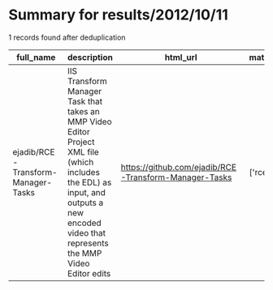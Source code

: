 
# Summary for results/2012/10/11
    
1 records found after deduplication

| full_name | description | html_url | matched_list | matched_count | pushed_at | size | stargazers_count | language | forks_count |
|------------------------------------|------------------------------------------------------------------------------------------------------------------------------------------------------------------------------------------|-------------------------------------------------------|----------------|-----------------|---------------------------|--------|--------------------|------------|---------------|
| ejadib/RCE-Transform-Manager-Tasks | IIS Transform Manager Task that takes an MMP Video Editor Project XML file (which includes the EDL) as input, and outputs a new encoded video that represents the MMP Video Editor edits | https://github.com/ejadib/RCE-Transform-Manager-Tasks | ['rce'] | 1 | 2012-10-11 15:55:21+00:00 | 192 | 2 | C# | 0 |
